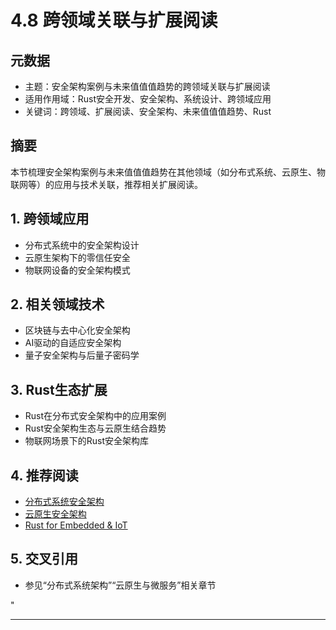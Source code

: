 ﻿# 4.8 跨领域关联与扩展阅读

## 元数据

- 主题：安全架构案例与未来值值值趋势的跨领域关联与扩展阅读
- 适用作用域：Rust安全开发、安全架构、系统设计、跨领域应用
- 关键词：跨领域、扩展阅读、安全架构、未来值值值趋势、Rust

## 摘要

本节梳理安全架构案例与未来值值值趋势在其他领域（如分布式系统、云原生、物联网等）的应用与技术关联，推荐相关扩展阅读。

## 1. 跨领域应用

- 分布式系统中的安全架构设计
- 云原生架构下的零信任安全
- 物联网设备的安全架构模式

## 2. 相关领域技术

- 区块链与去中心化安全架构
- AI驱动的自适应安全架构
- 量子安全架构与后量子密码学

## 3. Rust生态扩展

- Rust在分布式安全架构中的应用案例
- Rust安全架构生态与云原生结合趋势
- 物联网场景下的Rust安全架构库

## 4. 推荐阅读

- [分布式系统安全架构](https://martinfowler.com/articles/patterns-of-distributed-systems/)
- [云原生安全架构](https://www.cncf.io/)
- [Rust for Embedded & IoT](https://rust-embedded.org/)

## 5. 交叉引用

- 参见“分布式系统架构”“云原生与微服务”相关章节

"

---
